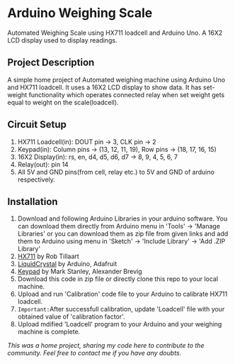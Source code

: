 # Arduino Weighing Scale
Automated Weighing Scale using HX711 loadcell and Arduino Uno. A 16X2 LCD display used to display readings.

## Project Description
A simple home project of Automated weighing machine using Arduino Uno and HX711 loadcell. It uses a 16X2 LCD display to show data. It has set-weight functionality which operates connected relay when set weight gets equal to weight on the scale(loadcell).

## Circuit Setup
1. HX711 Loadcell(in): DOUT pin -> 3, CLK pin -> 2
2. Keypad(in): Column pins -> (13, 12, 11, 19), Row pins -> (18, 17, 16, 15)
3. 16X2 Display(in): rs, en, d4, d5, d6, d7 -> 8, 9, 4, 5, 6, 7
4. Relay(out): pin 14
5. All 5V and GND pins(from cell, relay etc.) to 5V and GND of arduino respectively.

## Installation
1. Download and following Arduino Libraries in your arduino software. You can download them directly from Arduino menu in 'Tools' -> 'Manage Libraries' or you can download them as zip file from given links and add them to Arduino using menu in 'Sketch' -> 'Include Library' -> 'Add .ZIP Library'
  1. [HX711](https://www.arduinolibraries.info/libraries/hx711) by Rob Tillaart
  2. [LiquidCrystal](https://www.arduinolibraries.info/libraries/liquid-crystal) by Arduino, Adafruit
  3. [Keypad](https://www.arduinolibraries.info/libraries/keypad) by Mark Stanley, Alexander Brevig
2. Download this code in zip file or directly clone this repo to your local machine.
3. Upload and run 'Calibration' code file to your Arduino to calibrate HX711 loadcell.
4. `Important:`After successfull calibration, update 'Loadcell' file with your obtained value of 'calibration factor'.
5. Upload mdified 'Loadcell' program to your Arduino and your weighing machine is complete.

_This was a home project, sharing my code here to contribute to the community. Feel free to contact me if you have any doubts._
